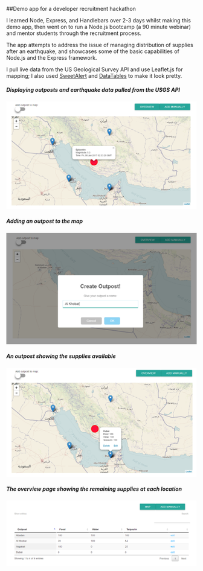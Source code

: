 ##Demo app for a developer recruitment hackathon

I learned Node, Express, and Handlebars over 2-3 days whilst making this demo app, then went on to run a Node.js bootcamp (a 90 minute webinar) and mentor students through the recruitment process.

The app attempts to address the issue of managing distribution of supplies after an earthquake, and showcases some of the basic capabilities of Node.js and the Express framework.

I pull live data from the US Geological Survey API and use Leaflet.js for mapping; I also used [SweetAlert](http://t4t5.github.io/sweetalert/) and [DataTables](https://datatables.net/) to make it look pretty.


##### Displaying outposts and earthquake data pulled from the USGS API

![Displaying outposts and earthquake data pulled from the USGS API](public/img/map.PNG)


##### Adding an outpost to the map

![Adding an outpost to the map](public/img/add.PNG)


##### An outpost showing the supplies available

![An outpost showing the supplies available](public/img/outpost.PNG)


##### The overview page showing the remaining supplies at each location

![An overview page showing the remaining supplies at each location](public/img/overview.PNG)
